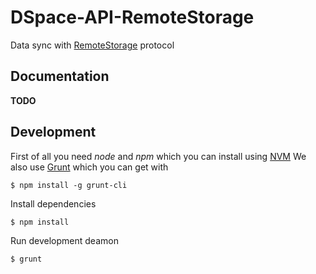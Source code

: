 # DSpace-API-RemoteStorage

Data sync with [RemoteStorage](http://remotestorage.io) protocol

## Documentation

**TODO**

## Development

First of all you need *node* and *npm* which you can install using [NVM](https://github.com/creationix/nvm)
We also use [Grunt]() which you can get with

    $ npm install -g grunt-cli

Install dependencies

    $ npm install

Run development deamon

    $ grunt

